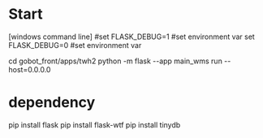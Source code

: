 # Start

[windows command line]
#set FLASK_DEBUG=1      #set environment var
set FLASK_DEBUG=0      #set environment var

cd gobot_front/apps/twh2
python -m flask --app main_wms run --host=0.0.0.0



# dependency
pip install flask
pip install flask-wtf
pip install tinydb
